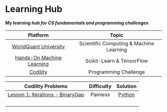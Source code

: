 # Learning Hub

***My learning hub for CS fundamentals and programming challenges***

|                                                  Platform                                                  	|                  Topic                  	|
|:----------------------------------------------------------------------------------------------------------:	|:---------------------------------------:	|
| [WorldQuant University](https://wqu.org/programs/data-science/)                                            	| Scientific Computing & Machine Learning 	|
| [Hands-On Machine Learning](https://www.oreilly.com/library/view/hands-on-machine-learning/9781491962282/) 	| Scikit-Learn & TensorFlow               	|
| [Codility](https://app.codility.com/programmers/lessons/)                                          	| Programming Challenge                   	|

|                                             Codility Problems                                             	| Difficulty 	|                                            Solution                                           	|
|:---------------------------------------------------------------------------------------------------------:	|:----------:	|:---------------------------------------------------------------------------------------------:	|
| [Lesson 1: Iterations - BinaryGap](https://app.codility.com/programmers/lessons/1-iterations/binary_gap/) 	| Painless   	| [Python](https://github.com/johnsykim/LearningHub/blob/master/codility/Lesson_1_BinaryGap.py) 	|
|                                                                                                           	|            	|                                                                                               	|
|                                                                                                           	|            	|                                                                                               	|
|                                                                                                           	|            	|                                                                                               	|
|                                                                                                           	|            	|                                                                                               	|
